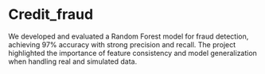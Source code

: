 # Credit_fraud
We developed and evaluated a Random Forest model for fraud detection, achieving 97% accuracy with strong precision and recall. The project highlighted the importance of feature consistency and model generalization when handling real and simulated data.
